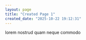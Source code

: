 ```yaml
---
layout: page
title: "Created Page 1"
created_date: "2025-10-22 19:12:31"
---
```


lorem nostrud quam neque commodo 
